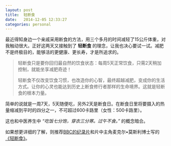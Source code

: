 ```yaml
---
layout: post
title:  轻断食
date:   2014-12-05 12:33:27
categories: personal
---
```

最近得知身边一个亲戚采用断食的方法，用三个多月的时间减轻了15公斤体重，对我触动很大。正好这两天又接触到了 **轻断食** 的理念，让我也决心要试一试。减肥不是终极目的，能够活的更健康、更长寿，才是所追求的。

>轻断食只是要你回归最自然的饮食状态：每周5天正常饮食，只需2天稍加控制，就能坐享减肥奇迹！
>
>轻断食不仅改变饮食习惯，也改造你的心智，最终超越减肥，变成你的生活方式。让你的心灵也能达到历史上断食修行者那样的生命境界。这就是轻断食的根本力量。

简单的说就是一周7天，5天随便吃，另外2天是断食日。在断食日里将要摄入的热量缩减到平时的四分之一，不可超过600卡路里（女性：500卡路里）。

这也和中医养生中 *“吃饭七分饱，穿衣三分寒。过午不食。”* 的概念暗合。

如果想更详细的了解，则推荐[BBC的纪录片](http://www.tudou.com/programs/view/784sACoL2ck/)和片中主角麦克尔•莫斯利博士写的[《轻断食》](http://book.douban.com/subject/25882638/)。